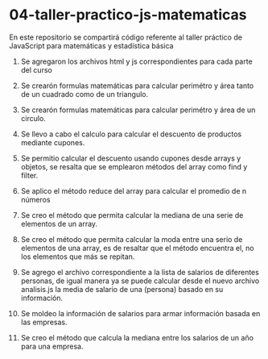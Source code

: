 # 04-taller-practico-js-matematicas
En este repositorio se compartirá código referente al taller práctico de JavaScript para matemáticas y estadística básica

1. Se agregaron los archivos html y js correspondientes para cada parte del curso

2. Se crearón formulas matemáticas para calcular perimétro y área tanto de un cuadrado como de un triangulo.

3. Se crearón formulas matemáticas para calcular perimétro y área de un circulo.

4. Se llevo a cabo el calculo para calcular el descuento de productos mediante cupones.

5. Se permitio calcular el descuento usando cupones desde arrays y objetos, se resalta que se emplearon métodos del array como find y filter.

6. Se aplico el método reduce del array para calcular el promedio de n números

7. Se creo el método que permita calcular la mediana de una serie de elementos de un array.

8. Se creo el método que permita calcular la moda entre una serio de elementos de una array, es de resaltar que el método encuentra el, no los elementos que más se repitan. 

9. Se agrego el archivo correspondiente a la lista de salarios de diferentes personas, de igual manera ya se puede calcular desde el nuevo archivo analisis.js la media de salario de una (persona) basado en su información.

10. Se moldeo la información de salarios para armar información basada en las empresas.

11. Se creo el método que calcula la mediana entre los salarios de un año para una empresa.